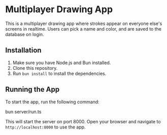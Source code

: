 
# Multiplayer Drawing App

This is a multiplayer drawing app where strokes appear on everyone else's screens in realtime. Users can pick a name and color, and are saved to the database on login.

## Installation

1. Make sure you have Node.js and Bun installed.
2. Clone this repository.
3. Run `bun install` to install the dependencies.

## Running the App

To start the app, run the following command:


bun server/run.ts


This will start the server on port 8000. Open your browser and navigate to `http://localhost:8000` to use the app.

